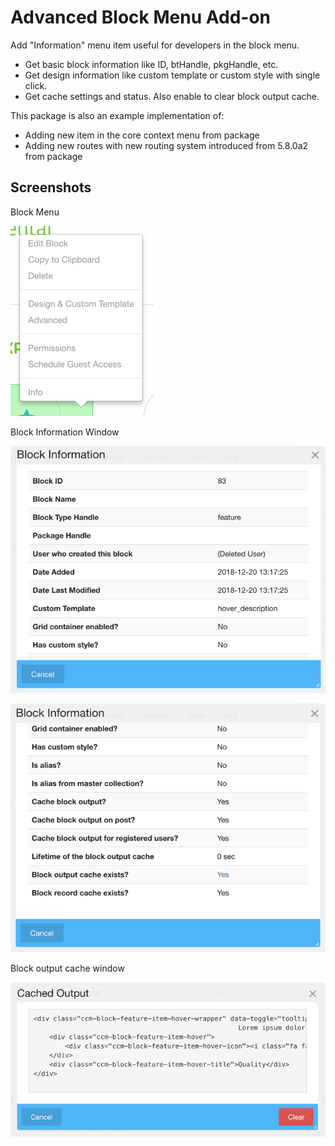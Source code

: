# Advanced Block Menu Add-on

Add "Information" menu item useful for developers in the block menu.

* Get basic block information like ID, btHandle, pkgHandle, etc.
* Get design information like custom template or custom style with single click.
* Get cache settings and status. Also enable to clear block output cache.

This package is also an example implementation of:

* Adding new item in the core context menu from package
* Adding new routes with new routing system introduced from 5.8.0a2 from package

## Screenshots

Block Menu

![](screenshot1.png)

Block Information Window

![](screenshot2.png)

![](screenshot3.png)

Block output cache window

![](screenshot4.png)